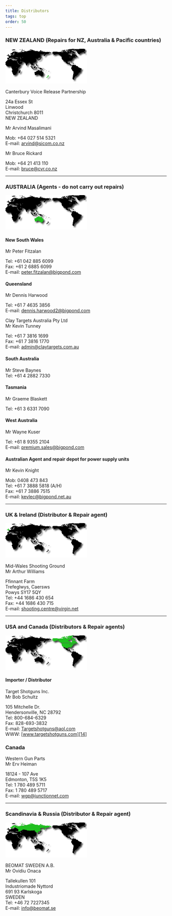 ```yaml
---
title: Distributors
tags: top
order: 50
---
```


###  NEW ZEALAND (Repairs for NZ, Australia & Pacific countries)

  
![NZ Map][1]

Canterbury Voice Release Partnership  

24a Essex St  
Linwood  
Christchurch 8011  
NEW ZEALAND  

Mr Arvind Masalimani  

Mob: +64 027 514 5321  
E-mail: [arvind@sicom.co.nz][2]


Mr Bruce Rickard

Mob: +64 21 413 110  
E-mail: [bruce@cvr.co.nz][3] 
  
---  

### AUSTRALIA (Agents - do not carry out repairs)

  
![Australia Map][4]

#### New South Wales

  
Mr Peter Fitzalan

Tel: +61 042 885 6099  
Fax: +61 2 6885 6099  
E-mail: [peter.fitzalan@bigpond.com][5]

#### Queensland

  
Mr Dennis Harwood

Tel: +61 7 4635 3856  
E-mail: [dennis.harwood2@bigpond.com][6]

Clay Targets Australia Pty Ltd  
Mr Kevin Tunney

Tel: +61 7 3816 1699  
Fax: +61 7 3816 1770  
E-mail: [admin@claytargets.com.au][7]

#### South Australia

  
Mr Steve Baynes  
Tel: +61 4 2882 7330

#### Tasmania

  
Mr Graeme Blaskett

Tel: +61 3 6331 7090  

#### West Australia

  
Mr Wayne Kuser  
  
Tel: +61 8 9355 2104  
E-mail: [premium.sales@bigpond.com][8]

#### Australian Agent and repair depot for power supply units

  
Mr Kevin Knight

Mob: 0408 473 843  
Tel: +61 7 3888 5818 (A/H)  
Fax: +61 7 3886 7515  
E-mail: [kevlec@bigpond.net.au][9]

---  

### UK & Ireland (Distributor & Repair agent)

  
![UK Ireland Map][10]

Mid-Wales Shooting Ground  
Mr Arthur Williams

Ffinnant Farm  
Trefeglwys, Caersws  
Powys SY17 5QY  
Tel: +44 1686 430 654  
Fax: +44 1686 430 715  
E-mail: [shooting.centre@virgin.net][11]

---  

### USA and Canada (Distributors & Repair agents)

  
![USA Map][12]


#### Importer / Distributor

  
Target Shotguns Inc.  
Mr Bob Schultz

105 Mitchelle Dr.  
Hendersonville, NC 28792  
Tel: 800-684-6329  
Fax: 828-693-3832  
E-mail: [Targetshotguns@aol.com][13]  
WWW: [www.targetshotguns.com][14]


### Canada

  
Western Gun Parts  
Mr Erv Heiman

18124 - 107 Ave  
Edmonton, T5S 1K5  
Tel: 1 780 489 5711  
Fax: 1 780 489 5717  
E-mail: [wgp@junctionnet.com][15]  
  
---  

### Scandinavia & Russia (Distributor & Repair agent)

  
![Russia Map][16]

BEOMAT SWEDEN A.B.  
Mr Ovidiu Onaca

Tallekullen 101  
Industriomade Nyttord  
691 93 Karlskoga  
SWEDEN  
Tel: +46 72 7227345  
E-mail: [info@beomat.se][17]


[1]: images/map_nz.gif
[2]: mailto:arvind@sicom.co.nz
[3]: mailto:bruce@cvr.co.nz
[4]: images/map_australia.gif
[5]: mailto:peter.fitzalan@bigpond.com
[6]: mailto:dennis.harwood2@bigpond.com
[7]: mailto:admin@claytargets.com.au
[8]: mailto:premium.sales@bigpond.com
[9]: mailto:kevlec@bigpond.net.au
[10]: images/map_uk_ireland.gif
[11]: mailto:shooting.centre@virgin.net
[12]: images/map_usa_canada.gif
[13]: mailto:Targetshotguns@aol.com
[14]: http://www.targetshotguns.com
[15]: mailto:wgp@junctionnet.com
[16]: images/map_russia.gif
[17]: mailto:info@beomat.se
